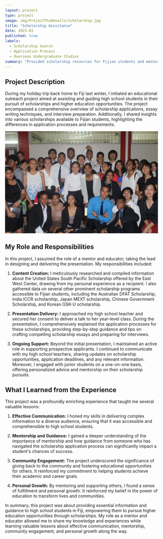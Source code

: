 ```yaml
---
layout: project
type: project
image: img/ProjectThumbnails/scholarship.jpg
title: "Scholarship Assistance"
date: 2023-01
published: true
labels:
  - Scholarship Search
  - Application Process
  - Overseas Undergraduate Studies
summary: "Provided scholarship resources for Fijian students and mentorship"
---
```


## Project Description

During my holiday trip back home to Fiji last winter, I initiated an educational outreach project aimed at assisting and guiding high school students in their pursuit of scholarships and higher education opportunities. The project encompassed a comprehensive overview of scholarship applications, essay writing techniques, and interview preparation. Additionally, I shared insights into various scholarships available to Fijian students, highlighting the differences in application processes and requirements.

<img class="img-fluid" src="../img/ScholarshipHelp/YatSenHighSchool.jpeg" alt="Photo of Yat Sen High School Students">

## My Role and Responsibilities

In this project, I assumed the role of a mentor and educator, taking the lead in designing and delivering the presentation. My responsibilities included:

1. **Content Creation:** I meticulously researched and compiled information about the United States South Pacific Scholarship offered by the East West Center, drawing from my personal experience as a recipient. I also gathered data on several other prominent scholarship programs accessible to Fijian students, including the Australian DFAT Scholarship, India ICCR scholarship, Japan MEXT scholarship, Chinese Government Scholarship, and Korean GSK-U scholarship.

2. **Presentation Delivery:** I approached my high school teacher and secured her consent to deliver a talk to her year-level class. During the presentation, I comprehensively explained the application processes for these scholarships, providing step-by-step guidance and tips on crafting compelling scholarship essays and preparing for interviews.

3. **Ongoing Support:** Beyond the initial presentation, I maintained an active role in supporting prospective applicants. I continued to communicate with my high school teachers, sharing updates on scholarship opportunities, application deadlines, and any relevant information. Moreover, I engaged with junior students on a one-on-one basis, offering personalized advice and mentorship on their scholarship pursuits.

## What I Learned from the Experience

This project was a profoundly enriching experience that taught me several valuable lessons:

1. **Effective Communication:** I honed my skills in delivering complex information to a diverse audience, ensuring that it was accessible and comprehensible to high school students.

2. **Mentorship and Guidance:** I gained a deeper understanding of the importance of mentorship and how guidance from someone who has navigated the scholarship application process can significantly impact a student's chances of success.

3. **Community Engagement:** The project underscored the significance of giving back to the community and fostering educational opportunities for others. It reinforced my commitment to helping students achieve their academic and career goals.

4. **Personal Growth:** By mentoring and supporting others, I found a sense of fulfillment and personal growth. It reinforced my belief in the power of education to transform lives and communities.

In summary, this project was about providing essential information and guidance to high school students in Fiji, empowering them to pursue higher education opportunities through scholarships. My role as a mentor and educator allowed me to share my knowledge and experiences while learning valuable lessons about effective communication, mentorship, community engagement, and personal growth along the way.

